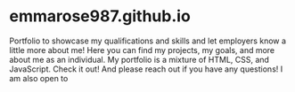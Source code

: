 # emmarose987.github.io

Portfolio to showcase my qualifications and skills and let employers know a little more about me! Here you can find my projects, my goals, and more about me as an individual. My portfolio is a mixture of HTML, CSS, and JavaScript.  Check it out! And please reach out if you have any questions! I am also open to 
